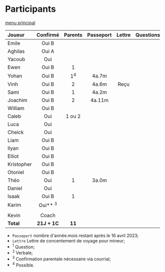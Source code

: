 # Participants

[menu principal](./readme.md)

Joueur | Confirmé | Parents | Passeport | Lettre | Questions
:--- | :---: | :---: | :---: | :---: | :---
Emile | Oui B |        | | |
Aghilas | Oui A |  | | |
Yacoub | Oui |   | | |
Ewen | Oui B | 1 | | |
Yohan | Oui B | 1<sup>4</sup> | 4a.7m | |
Vinh | Oui B | 2 | 4a.6m | Reçu |
Sami | Oui B | 1 | 4a.2m | |
Joachim | Oui B | 2 | 4a.11m | |
William | Oui B |   | | |
Caleb | Oui | 1 ou 2 | | |
Luca | Oui |  | |  |
Cheick | Oui |   | | |
Liam | Oui B |  | | |
Ilyan | Oui B |  | | |
Elliot | Oui B |  |  |  |
Kristopher | Oui B |  |   |  |
Otoniel | Oui B |  | |  |
Théo | Oui | 1 | 3a.0m |  |
Daniel | Oui | |  |  |
Isaak | Oui B | 1 |  |  |
Karim | Oui** <sup>3</sup> |  |  |  |
   |  |   |  |  | 
Kevin | Coach      |       |  |  |
**Total**   |   **21J + 1C**   |  **11**   |  |  |

- `Passeport` nombre d'année.mois restant après le 16 avril 2023;
- `Lettre` Lettre de concentement de voyage pour mineur; 
- <sup>1</sup> Question;
- <sup>2</sup> Verbale;
- <sup>3</sup> Confirmation parentale nécessaire via courrial;
- <sup>4</sup> Possible.
